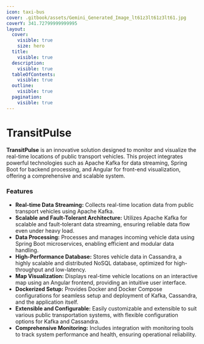 ```yaml
---
icon: taxi-bus
cover: .gitbook/assets/Gemini_Generated_Image_lt61z3lt61z3lt61.jpg
coverY: 341.72799999999995
layout:
  cover:
    visible: true
    size: hero
  title:
    visible: true
  description:
    visible: true
  tableOfContents:
    visible: true
  outline:
    visible: true
  pagination:
    visible: true
---
```


# TransitPulse

**TransitPulse** is an innovative solution designed to monitor and visualize the real-time locations of public transport vehicles. This project integrates powerful technologies such as Apache Kafka for data streaming, Spring Boot for backend processing, and Angular for front-end visualization, offering a comprehensive and scalable system.

### Features

* **Real-time Data Streaming:** Collects real-time location data from public transport vehicles using Apache Kafka.
* **Scalable and Fault-Tolerant Architecture:** Utilizes Apache Kafka for scalable and fault-tolerant data streaming, ensuring reliable data flow even under heavy load.
* **Data Processing:** Processes and manages incoming vehicle data using Spring Boot microservices, enabling efficient and modular data handling.
* **High-Performance Database:** Stores vehicle data in Cassandra, a highly scalable and distributed NoSQL database, optimized for high-throughput and low-latency.
* **Map Visualization:** Displays real-time vehicle locations on an interactive map using an Angular frontend, providing an intuitive user interface.
* **Dockerized Setup:** Provides Docker and Docker Compose configurations for seamless setup and deployment of Kafka, Cassandra, and the application itself.
* **Extensible and Configurable:** Easily customizable and extensible to suit various public transportation systems, with flexible configuration options for Kafka and Cassandra.
* **Comprehensive Monitoring:** Includes integration with monitoring tools to track system performance and health, ensuring operational reliability.
